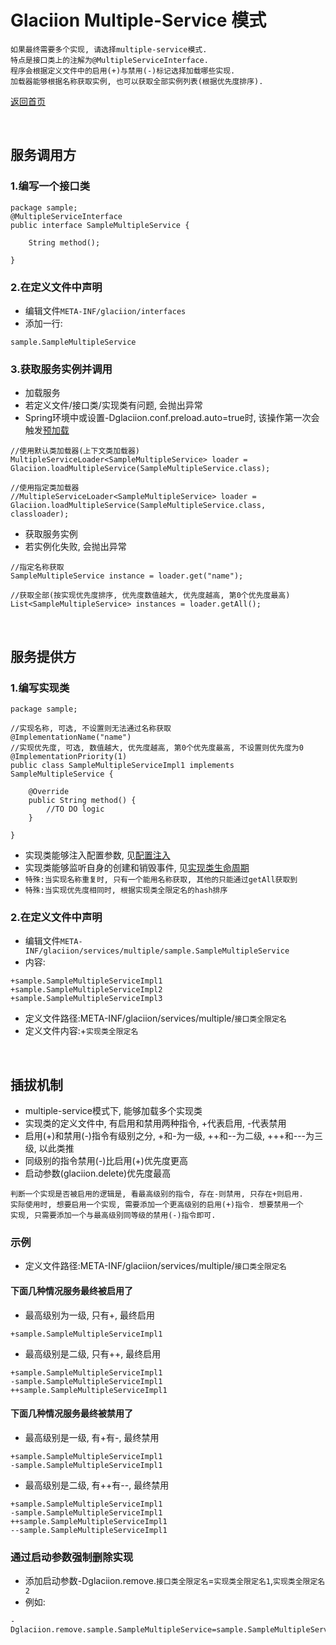 # Glaciion Multiple-Service 模式

```text
如果最终需要多个实现, 请选择multiple-service模式. 
特点是接口类上的注解为@MultipleServiceInterface. 
程序会根据定义文件中的启用(+)与禁用(-)标记选择加载哪些实现. 
加载器能够根据名称获取实例, 也可以获取全部实例列表(根据优先度排序). 
```

[返回首页](https://github.com/shepherdviolet/glaciion/blob/master/docs/index-cn.md)

<br>

## 服务调用方

### 1.编写一个接口类

```text
package sample;
@MultipleServiceInterface
public interface SampleMultipleService {

    String method();
    
}
```

### 2.在定义文件中声明

* 编辑文件`META-INF/glaciion/interfaces`
* 添加一行:

```text
sample.SampleMultipleService
```

### 3.获取服务实例并调用

* 加载服务
* 若定义文件/接口类/实现类有问题, 会抛出异常
* Spring环境中或设置-Dglaciion.conf.preload.auto=true时, 该操作第一次会触发[预加载](https://github.com/shepherdviolet/glaciion/blob/master/docs/preload-cn.md)

```text
//使用默认类加载器(上下文类加载器)
MultipleServiceLoader<SampleMultipleService> loader = Glaciion.loadMultipleService(SampleMultipleService.class);

//使用指定类加载器
//MultipleServiceLoader<SampleMultipleService> loader = Glaciion.loadMultipleService(SampleMultipleService.class, classloader);
```

* 获取服务实例
* 若实例化失败, 会抛出异常

```text
//指定名称获取
SampleMultipleService instance = loader.get("name");

//获取全部(按实现优先度排序, 优先度数值越大, 优先度越高, 第0个优先度最高)
List<SampleMultipleService> instances = loader.getAll();
```

<br>

## 服务提供方

### 1.编写实现类

```text
package sample;

//实现名称, 可选, 不设置则无法通过名称获取
@ImplementationName("name")
//实现优先度, 可选, 数值越大, 优先度越高, 第0个优先度最高, 不设置则优先度为0
@ImplementationPriority(1)
public class SampleMultipleServiceImpl1 implements SampleMultipleService {

    @Override
    public String method() {
        //TO DO logic
    }
    
}
```

* 实现类能够注入配置参数, 见[配置注入](https://github.com/shepherdviolet/glaciion/blob/master/docs/property-injection-cn.md)
* 实现类能够监听自身的创建和销毁事件, 见[实现类生命周期](https://github.com/shepherdviolet/glaciion/blob/master/docs/implementation-lifecycle-cn.md)
* `特殊:当实现名称重复时, 只有一个能用名称获取, 其他的只能通过getAll获取到`
* `特殊:当实现优先度相同时, 根据实现类全限定名的hash排序`

### 2.在定义文件中声明

* 编辑文件`META-INF/glaciion/services/multiple/sample.SampleMultipleService`
* 内容:

```text
+sample.SampleMultipleServiceImpl1
+sample.SampleMultipleServiceImpl2
+sample.SampleMultipleServiceImpl3
```

* 定义文件路径:META-INF/glaciion/services/multiple/`接口类全限定名`
* 定义文件内容:+`实现类全限定名`

<br>

## 插拔机制

* multiple-service模式下, 能够加载多个实现类
* 实现类的定义文件中, 有启用和禁用两种指令, +代表启用, -代表禁用
* 启用(+)和禁用(-)指令有级别之分, +和-为一级, ++和--为二级, +++和---为三级, 以此类推
* 同级别的指令禁用(-)比启用(+)优先度更高
* 启动参数(glaciion.delete)优先度最高

```text
判断一个实现是否被启用的逻辑是, 看最高级别的指令, 存在-则禁用, 只存在+则启用. 
实际使用时, 想要启用一个实现, 需要添加一个更高级别的启用(+)指令. 想要禁用一个
实现, 只需要添加一个与最高级别同等级的禁用(-)指令即可.
```

### 示例

* 定义文件路径:META-INF/glaciion/services/multiple/`接口类全限定名`

#### 下面几种情况服务最终被启用了

* 最高级别为一级, 只有+, 最终启用

```text
+sample.SampleMultipleServiceImpl1
```

* 最高级别是二级, 只有++, 最终启用

```text
+sample.SampleMultipleServiceImpl1
-sample.SampleMultipleServiceImpl1
++sample.SampleMultipleServiceImpl1
```

#### 下面几种情况服务最终被禁用了

* 最高级别是一级, 有+有-, 最终禁用

```text
+sample.SampleMultipleServiceImpl1
-sample.SampleMultipleServiceImpl1
```

* 最高级别是二级, 有++有--, 最终禁用

```text
+sample.SampleMultipleServiceImpl1
-sample.SampleMultipleServiceImpl1
++sample.SampleMultipleServiceImpl1
--sample.SampleMultipleServiceImpl1
```

### 通过启动参数强制删除实现

* 添加启动参数-Dglaciion.remove.`接口类全限定名`=`实现类全限定名1`,`实现类全限定名2`
* 例如:

```text
-Dglaciion.remove.sample.SampleMultipleService=sample.SampleMultipleServiceImpl1,sample.SampleMultipleServiceImpl2
```
